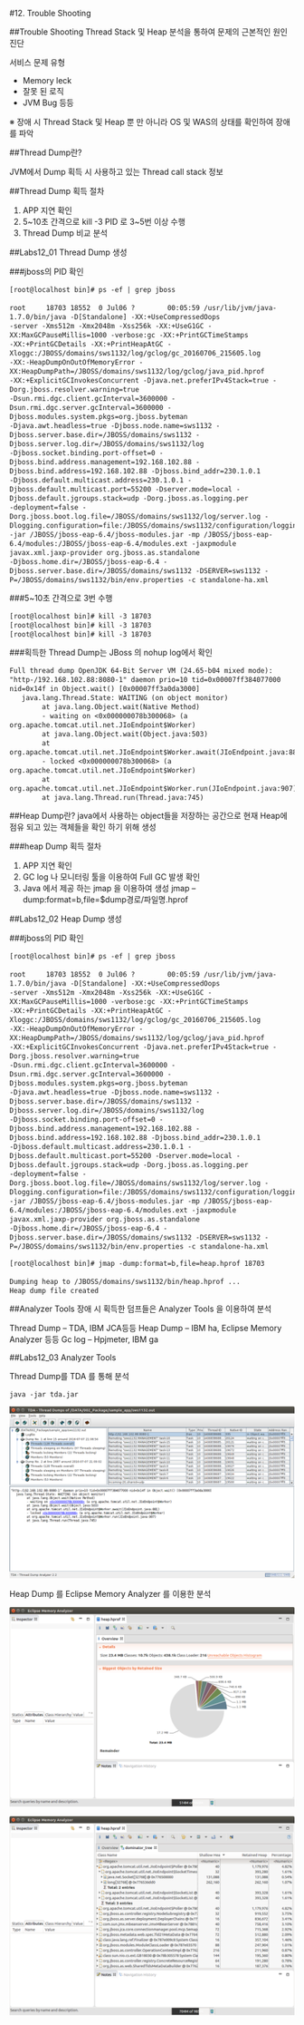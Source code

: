 #12. Trouble Shooting

##Trouble Shooting
Thread Stack 및 Heap 분석을 통하여 문제의 근본적인 원인 진단

서비스 문제 유형
 - Memory leck
 - 잘못 된 로직
 - JVM Bug 등등

※ 장애 시 Thread Stack 및 Heap  뿐 만 아니라 OS 및 WAS의 상태를 확인하여 장애를 파악

##Thread Dump란?

JVM에서 Dump 획득 시 사용하고 있는 Thread call stack 정보

##Thread Dump 획득 절차
1. APP 지연 확인
2. 5~10초 간격으로 kill -3 PID 로 3~5번 이상 수행
3. Thread Dump 비교 분석


##Labs12_01 Thread Dump 생성

###jboss의 PID 확인
```
[root@localhost bin]# ps -ef | grep jboss

root     18703 18552  0 Jul06 ?        00:05:59 /usr/lib/jvm/java-1.7.0/bin/java -D[Standalone] -XX:+UseCompressedOops 
-server -Xms512m -Xmx2048m -Xss256k -XX:+UseG1GC -XX:MaxGCPauseMillis=1000 -verbose:gc -XX:+PrintGCTimeStamps 
-XX:+PrintGCDetails -XX:+PrintHeapAtGC -Xloggc:/JBOSS/domains/sws1132/log/gclog/gc_20160706_215605.log 
-XX:-HeapDumpOnOutOfMemoryError -XX:HeapDumpPath=/JBOSS/domains/sws1132/log/gclog/java_pid.hprof 
-XX:+ExplicitGCInvokesConcurrent -Djava.net.preferIPv4Stack=true -Dorg.jboss.resolver.warning=true 
-Dsun.rmi.dgc.client.gcInterval=3600000 -Dsun.rmi.dgc.server.gcInterval=3600000 -Djboss.modules.system.pkgs=org.jboss.byteman 
-Djava.awt.headless=true -Djboss.node.name=sws1132 -Djboss.server.base.dir=/JBOSS/domains/sws1132 -Djboss.server.log.dir=/JBOSS/domains/sws1132/log 
-Djboss.socket.binding.port-offset=0 -Djboss.bind.address.management=192.168.102.88 -Djboss.bind.address=192.168.102.88 -Djboss.bind_addr=230.1.0.1 
-Djboss.default.multicast.address=230.1.0.1 -Djboss.default.multicast.port=55200 -Dserver.mode=local -Djboss.default.jgroups.stack=udp -Dorg.jboss.as.logging.per
-deployment=false -Dorg.jboss.boot.log.file=/JBOSS/domains/sws1132/log/server.log -Dlogging.configuration=file:/JBOSS/domains/sws1132/configuration/logging.properties 
-jar /JBOSS/jboss-eap-6.4/jboss-modules.jar -mp /JBOSS/jboss-eap-6.4/modules:/JBOSS/jboss-eap-6.4/modules.ext -jaxpmodule javax.xml.jaxp-provider org.jboss.as.standalone 
-Djboss.home.dir=/JBOSS/jboss-eap-6.4 -Djboss.server.base.dir=/JBOSS/domains/sws1132 -DSERVER=sws1132 -P=/JBOSS/domains/sws1132/bin/env.properties -c standalone-ha.xml
```

###5~10초 간격으로 3번 수행
```
[root@localhost bin]# kill -3 18703
[root@localhost bin]# kill -3 18703
[root@localhost bin]# kill -3 18703
```

###획득한 Thread Dump는 JBoss 의 nohup log에서 확인
```
Full thread dump OpenJDK 64-Bit Server VM (24.65-b04 mixed mode):
"http-/192.168.102.88:8080-1" daemon prio=10 tid=0x00007ff384077000 nid=0x14f in Object.wait() [0x00007ff3a0da3000]
   java.lang.Thread.State: WAITING (on object monitor)
        at java.lang.Object.wait(Native Method)
        - waiting on <0x000000078b300068> (a org.apache.tomcat.util.net.JIoEndpoint$Worker)
        at java.lang.Object.wait(Object.java:503)
        at org.apache.tomcat.util.net.JIoEndpoint$Worker.await(JIoEndpoint.java:881)
        - locked <0x000000078b300068> (a org.apache.tomcat.util.net.JIoEndpoint$Worker)
        at org.apache.tomcat.util.net.JIoEndpoint$Worker.run(JIoEndpoint.java:907)
        at java.lang.Thread.run(Thread.java:745)

```

##Heap Dump란?
java에서 사용하는 object들을 저장하는 공간으로 현재 Heap에 점유 되고 있는 객체들을 확인 하기 위해 생성

###heap Dump 획득 절차
1. APP 지연 확인
2. GC log 나 모니터링 툴을 이용하여 Full GC 발생 확인
3. Java 에서 제공 하는 jmap 을 이용하여 생성
	jmap –dump:format=b,file=$dump경로/파일명.hprof <pid>



##Labs12_02 Heap Dump 생성

###jboss의 PID 확인
```
[root@localhost bin]# ps -ef | grep jboss

root     18703 18552  0 Jul06 ?        00:05:59 /usr/lib/jvm/java-1.7.0/bin/java -D[Standalone] -XX:+UseCompressedOops 
-server -Xms512m -Xmx2048m -Xss256k -XX:+UseG1GC -XX:MaxGCPauseMillis=1000 -verbose:gc -XX:+PrintGCTimeStamps 
-XX:+PrintGCDetails -XX:+PrintHeapAtGC -Xloggc:/JBOSS/domains/sws1132/log/gclog/gc_20160706_215605.log 
-XX:-HeapDumpOnOutOfMemoryError -XX:HeapDumpPath=/JBOSS/domains/sws1132/log/gclog/java_pid.hprof 
-XX:+ExplicitGCInvokesConcurrent -Djava.net.preferIPv4Stack=true -Dorg.jboss.resolver.warning=true 
-Dsun.rmi.dgc.client.gcInterval=3600000 -Dsun.rmi.dgc.server.gcInterval=3600000 -Djboss.modules.system.pkgs=org.jboss.byteman 
-Djava.awt.headless=true -Djboss.node.name=sws1132 -Djboss.server.base.dir=/JBOSS/domains/sws1132 -Djboss.server.log.dir=/JBOSS/domains/sws1132/log 
-Djboss.socket.binding.port-offset=0 -Djboss.bind.address.management=192.168.102.88 -Djboss.bind.address=192.168.102.88 -Djboss.bind_addr=230.1.0.1 
-Djboss.default.multicast.address=230.1.0.1 -Djboss.default.multicast.port=55200 -Dserver.mode=local -Djboss.default.jgroups.stack=udp -Dorg.jboss.as.logging.per
-deployment=false -Dorg.jboss.boot.log.file=/JBOSS/domains/sws1132/log/server.log -Dlogging.configuration=file:/JBOSS/domains/sws1132/configuration/logging.properties 
-jar /JBOSS/jboss-eap-6.4/jboss-modules.jar -mp /JBOSS/jboss-eap-6.4/modules:/JBOSS/jboss-eap-6.4/modules.ext -jaxpmodule javax.xml.jaxp-provider org.jboss.as.standalone 
-Djboss.home.dir=/JBOSS/jboss-eap-6.4 -Djboss.server.base.dir=/JBOSS/domains/sws1132 -DSERVER=sws1132 -P=/JBOSS/domains/sws1132/bin/env.properties -c standalone-ha.xml
```
```
[root@localhost bin]# jmap -dump:format=b,file=heap.hprof 18703

Dumping heap to /JBOSS/domains/sws1132/bin/heap.hprof ...
Heap dump file created
```

##Analyzer Tools
장애 시 획득한 덤프들은 Analyzer Tools 을 이용하여 분석

Thread Dump – TDA, IBM JCA등등
Heap Dump – IBM ha, Eclipse Memory Analyzer 등등
Gc log – Hpjmeter, IBM ga

##Labs12_03 Analyzer Tools

Thread Dump를 TDA 를 통해 분석
```
java -jar tda.jar
```
![Lab11](TDA1.png)

Heap Dump 를  Eclipse Memory Analyzer 를 이용한 분석

![Lab11](MAT1.png)



![Lab11](MAT2.png)





